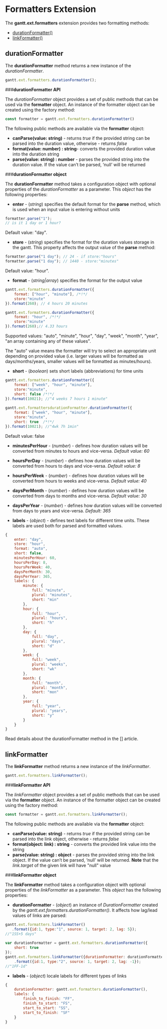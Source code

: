 Formatters Extension
========================

The **gantt.ext.formatters** extension provides two formatting methods:

- [durationFormatter()](desktop/formatters_ext.md#durationformatter)
- [linkFormatter()](desktop/formatters_ext.md#linkformatter)

durationFormatter
----------------------

The **durationFormatter** method returns a new instance of the *durationFormatter*. 

~~~js
gantt.ext.formatters.durationFormatter();
~~~

###**durationFormatter API**

The *durationFormatter* object provides a set of public methods that can be used via the **formatter** object. An instance of the formatter object can be created using the factory method:

~~~js
const formatter = gantt.ext.formatters.durationFormatter()
~~~

The following public methods are available via the **formatter** object:

- **canParse(value: string)** - returns *true* if the provided string can be parsed into the duration value, otherwise - returns *false*
- **format(value: number) : string**- converts the provided duration value into the duration string
- **parse(value: string) : number** - parses the provided string into the duration value. If the value can’t be parsed, ‘null’ will be returned

###**durationFormatter object**

The **durationFormatter** method takes a configuration object with optional properties of the *durationFormatter* as a parameter. This *object* has the following properties:

- **enter** - (*string*) specifies the default format for the **parse** method, which is used when an input value is entering without units

~~~js
formatter.parse("1");
// is it 1 day or 1 hour?
~~~

Default value: "day".

- **store** - (*string*) specifies the format for the duration values storage in the gantt. This property affects the output value of the **parse** method:

~~~js
formatter.parse("1 day"); // 24 - if store:"hours"
formatter.parse("1 day"); // 1440 - store:"minutes" 
~~~

Default value: "hour".

- **format** - (*string|array*) specifies the format for the output value

~~~js
gantt.ext.formatters.durationFormatter({
	format: ["hour", "minute"], /*!*/
	store:"minute"
}).format(260); // 4 hours 20 minutes

gantt.ext.formatters.durationFormatter({
	format: "hour", /*!*/
	store:"minute"	
}).format(260);// 4.33 hours
~~~

Supported values: "auto", "minute", "hour", "day", "week", "month", "year", "an array containing any of these values".

The "auto" value  means the formatter will try to select an appropriate unit depending on provided value (i.e. larger values will be formatted as days/months/years, smaller values will be formatted as minutes/hours).

- **short** - (*boolean*)  sets short labels (abbreviations) for time units

~~~js
gantt.ext.formatters.durationFormatter({
	format: ["week", "hour", "minute"],
	store:"minute",
	short: false /*!*/	
}).format(10021); //"4 weeks 7 hours 1 minute"
 
gantt.ext.formattersdurationFormatter.durationFormatter({
	format: ["week", "hour", "minute"],
	store:"minute",
	short: true	 /*!*/
}).format(10021); //"4wk 7h 1min"
~~~

Default value: false

- **minutesPerHour** - (*number*) - defines how duration values will be converted from minutes to hours and vice-versa. 
*Default value: 60*

- **hoursPerDay** - (*number*) - defines how duration values will be converted from hours to days and vice-versa. 
*Default value: 8*

- **hoursPerWeek** - (*number*) - defines how duration values will be converted from hours to weeks and vice-versa. 
*Default value: 40*

- **daysPerMonth** - (*number*) - defines how duration values will be converted from days to months and vice-versa. 
*Default value: 30*

- **daysPerYear** - (*number*) - defines how duration values will be converted from days to years and vice-versa. 
*Default: 365*

- **labels** - (*object*) - defines text labels for different time units. These labels are used both for parsed and formatted values. 


~~~js
{
    enter: "day",
    store: "hour",
    format: "auto",
    short: false,
    minutesPerHour: 60,
    hoursPerDay: 8,
    hoursPerWeek: 40,
    daysPerMonth: 30,
    daysPerYear: 365,
    labels: {
        minute: {
            full: "minute",
            plural: "minutes",
            short: "min"
        },
        hour: {
            full: "hour",
            plural: "hours",
            short: "h"
        },
        day: {
            full: "day",
            plural: "days",
            short: "d"
        },
        week: {
            full: "week",
            plural: "weeks",
            short: "wk"
        },
        month: {
            full: "month",
            plural: "month",
            short: "mon"
        },
        year: {
            full: "year",
            plural: "years",
            short: "y"
        }
    }
}
~~~

Read details about the durationFormatter method in the [] article.

linkFormatter
----------------------

The **linkFormatter** method returns a new instance of the *linkFormatter*. 

~~~js
gantt.ext.formatters.linkFormatter();
~~~

###**linkFormatter API**

The *linkFormatter* object provides a set of public methods that can be used via the **formatter** object. An instance of the formatter object can be created using the factory method:

~~~js
const formatter = gantt.ext.formatters.linkFormatter();
~~~

The following public methods are available via the **formatter** object:

- **canParse(value: string)** - returns *true* if the provided string can be parsed into the link object, otherwise - returns *false*
- **format(object: link) : string** - converts the provided link value into the string
- **parse(value: string) : object** - parses the provided string into the link object. If the value can’t be parsed, ‘null’ will be returned. **Note** that the *link.target* of the given link will have "null" value

###**linkFormatter object**

The **linkFormatter** method takes a configuration object with optional properties of the *linkFormatter* as a parameter. This *object* has the following properties:

- **durationFormatter** - (*object*) an instance of *DurationFormatter* created by the *gantt.ext.formatters.durationFormatter()*. 
It affects how lag/lead values of links are parsed:

~~~js
gantt.ext.formatters.linkFormatter()
   .format({id:1, type:"1", source: 1, target: 2, lag: 5});
//"1SS+5 days"
 
var durationFormatter = gantt.ext.formatters.durationFormatter({
    short: true
});
gantt.ext.formatters.linkFormatter({durationFormatter: durationFormatter})
    .format({id:1, type:"2", source: 1, target: 2, lag: -1});
//"1FF-1d"
~~~

- **labels** - (*object*) locale labels for different types of links

~~~js
{
    durationFormatter: gantt.ext.formatters.durationFormatter(),
    labels: {
        finish_to_finish: "FF",
        finish_to_start: "FS",
        start_to_start: "SS",
        start_to_finish: "SF"
    }
}
~~~